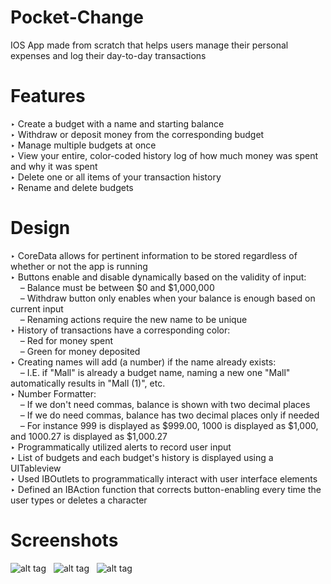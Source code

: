 # Pocket-Change
IOS App made from scratch that helps users manage their personal expenses and log their day-to-day transactions

# Features
‣ Create a budget with a name and starting balance <br />
‣ Withdraw or deposit money from the corresponding budget <br />
‣ Manage multiple budgets at once <br />
‣ View your entire, color-coded history log of how much money was spent and why it was spent <br />
‣ Delete one or all items of your transaction history <br />
‣ Rename and delete budgets <br />

# Design
‣ CoreData allows for pertinent information to be stored regardless of whether or not the app is running <br />
‣ Buttons enable and disable dynamically based on the validity of input: <br />
&nbsp;&nbsp;&nbsp;&nbsp;– Balance must be between $0 and $1,000,000 <br />
&nbsp;&nbsp;&nbsp;&nbsp;– Withdraw button only enables when your balance is enough based on current input <br />
&nbsp;&nbsp;&nbsp;&nbsp;– Renaming actions require the new name to be unique <br />
‣ History of transactions have a corresponding color: <br />
&nbsp;&nbsp;&nbsp;&nbsp;– Red for money spent <br />
&nbsp;&nbsp;&nbsp;&nbsp;– Green for money deposited <br />
‣ Creating names will add (a number) if the name already exists: <br />
&nbsp;&nbsp;&nbsp;&nbsp;– I.E. if "Mall" is already a budget name, naming a new one "Mall" automatically results in "Mall (1)", etc. <br />
‣ Number Formatter: <br />
&nbsp;&nbsp;&nbsp;&nbsp;– If we don't need commas, balance is shown with two decimal places <br />
&nbsp;&nbsp;&nbsp;&nbsp;– If we do need commas, balance has two decimal places only if needed <br />
&nbsp;&nbsp;&nbsp;&nbsp;– For instance 999 is displayed as $999.00, 1000 is displayed as $1,000, and 1000.27 is displayed as $1,000.27 <br /> 
‣ Programmatically utilized alerts to record user input <br />
‣ List of budgets and each budget's history is displayed using a UITableview <br />
‣ Used IBOutlets to programmatically interact with user interface elements <br />
‣ Defined an IBAction function that corrects button-enabling every time the user types or deletes a character <br /> 

# Screenshots
![alt tag](http://i.imgur.com/a7IUKVY.png) &nbsp;
![alt tag](http://i.imgur.com/a7IUKVY.png) &nbsp;
![alt tag](http://i.imgur.com/a7IUKVY.png)

